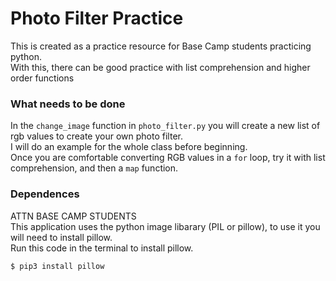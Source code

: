# Photo Filter Practice
This is created as a practice resource for Base Camp students practicing python.\
With this, there can be good practice with list comprehension and higher order functions

### What needs to be done
In the ``change_image`` function in ``photo_filter.py`` you will create a new list of rgb values to create your own photo filter.\
I will do an example for the whole class before beginning.\
Once you are comfortable converting RGB values in a ``for`` loop, try it with list comprehension, and then a ``map`` function.

### Dependences
ATTN BASE CAMP STUDENTS\
This application uses the python image libarary (PIL or pillow), to use it you will need to install pillow.\
Run this code in the terminal to install pillow.
```
$ pip3 install pillow
```